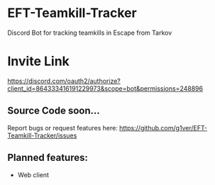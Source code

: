 # EFT-Teamkill-Tracker
Discord Bot for tracking teamkills in Escape from Tarkov

# Invite Link
https://discord.com/oauth2/authorize?client_id=864333416191229973&scope=bot&permissions=248896

## Source Code soon...
Report bugs or request features here: https://github.com/g1ver/EFT-Teamkill-Tracker/issues

## Planned features:
- Web client
